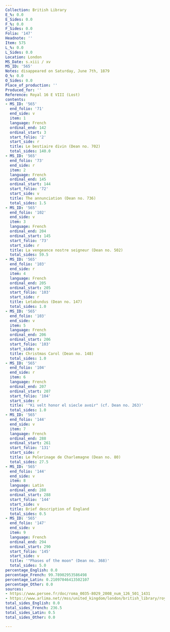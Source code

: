 ```yaml
---
Collection: British Library
E_%: 0.0
E_Sides: 0.0
F_%: 0.0
F_Sides: 0.0
Folia: '147'
Headnote: ''
Item: 575
L_%: 0.0
L_Sides: 0.0
Location: London
MS_Date: s.xiii / xv
MS_ID: '565'
Notes: disappeared on Saturday, June 7th, 1879
O_%: 0.0
O_Sides: 0.0
Place_of_production: ''
Produced_for: ''
Reference: Royal 16 E VIII (Lost)
contents:
- MS_ID: '565'
  end_folio: '71'
  end_side: v
  item: 1
  language: French
  ordinal_end: 142
  ordinal_start: 3
  start_folio: '2'
  start_side: r
  title: Le bestiaire divin (Dean no. 702)
  total_sides: 140.0
- MS_ID: '565'
  end_folio: '73'
  end_side: r
  item: 2
  language: French
  ordinal_end: 145
  ordinal_start: 144
  start_folio: '72'
  start_side: v
  title: The annunciation (Dean no. 736)
  total_sides: 1.5
- MS_ID: '565'
  end_folio: '102'
  end_side: v
  item: 3
  language: French
  ordinal_end: 204
  ordinal_start: 145
  start_folio: '73'
  start_side: r
  title: La vengeance nostre seigneur (Dean no. 502)
  total_sides: 59.5
- MS_ID: '565'
  end_folio: '103'
  end_side: r
  item: 4
  language: French
  ordinal_end: 205
  ordinal_start: 205
  start_folio: '103'
  start_side: r
  title: Letabundus (Dean no. 147)
  total_sides: 1.0
- MS_ID: '565'
  end_folio: '103'
  end_side: v
  item: 5
  language: French
  ordinal_end: 206
  ordinal_start: 206
  start_folio: '103'
  start_side: v
  title: Christmas Carol (Dean no. 148)
  total_sides: 1.0
- MS_ID: '565'
  end_folio: '104'
  end_side: r
  item: 6
  language: French
  ordinal_end: 207
  ordinal_start: 207
  start_folio: '104'
  start_side: r
  title: '"Ki velt honor el siecle avoir" (cf. Dean no. 263)'
  total_sides: 1.0
- MS_ID: '565'
  end_folio: '144'
  end_side: v
  item: 7
  language: French
  ordinal_end: 288
  ordinal_start: 261
  start_folio: '131'
  start_side: r
  title: Le Pelerinage de Charlemagne (Dean no. 80)
  total_sides: 27.5
- MS_ID: '565'
  end_folio: '144'
  end_side: v
  item: 8
  language: Latin
  ordinal_end: 288
  ordinal_start: 288
  start_folio: '144'
  start_side: v
  title: Brief description of England
  total_sides: 0.5
- MS_ID: '565'
  end_folio: '147'
  end_side: v
  item: 9
  language: French
  ordinal_end: 294
  ordinal_start: 290
  start_folio: '145'
  start_side: v
  title: '"Phases of the moon" (Dean no. 368)'
  total_sides: 5.0
percentage_English: 0.0
percentage_French: 99.78902953586498
percentage_Latin: 0.21097046413502107
percentage_Other: 0.0
sources:
- https://www.persee.fr/doc/roma_0035-8029_2008_num_126_501_1431
- https://www.arlima.net//mss/united_kingdom/london/british_library/royal/16_E_VIII.html
total_sides_English: 0.0
total_sides_French: 236.5
total_sides_Latin: 0.5
total_sides_Other: 0.0

---
```


